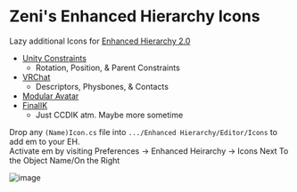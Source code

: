 # Zeni's Enhanced Hierarchy Icons
Lazy additional Icons for [Enhanced Hierarchy 2.0](https://assetstore.unity.com/packages/tools/utilities/enhanced-hierarchy-2-0-44322)

- [Unity Constraints](https://docs.unity3d.com/Manual/Constraints.html)
  - Rotation, Position, & Parent Constraints
- [VRChat](https://vrchat.com/home/worlds)
  - Descriptors, Physbones, & Contacts
- [Modular Avatar](https://github.com/bdunderscore/modular-avatar)
- [FinalIK](https://assetstore.unity.com/packages/tools/animation/final-ik-14290)
  - Just CCDIK atm. Maybe more sometime

Drop any `(Name)Icon.cs` file into `.../Enhanced Hierarchy/Editor/Icons` to add em to your EH. <br>
Activate em by visiting Preferences -> Enhanced Heirarchy -> Icons Next To the Object Name/On the Right

![image](https://github.com/ZenithVal/Zeni-Enhanced-Hierarchy-Icons/assets/88603991/b06a4bdf-3db5-44d3-9605-f62286a7c3d6)

